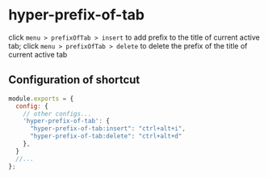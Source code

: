 # hyper-prefix-of-tab

click `menu > prefixOfTab > insert` to add prefix to the title of current active tab;
click `menu > prefixOfTab > delete` to delete the prefix of the title of current active tab

## Configuration of shortcut

```js
module.exports = {
  config: {
    // other configs...
    'hyper-prefix-of-tab': {
      "hyper-prefix-of-tab:insert": "ctrl+alt+i",
      "hyper-prefix-of-tab:delete": "ctrl+alt+d"
    },
  }
  //...
};
```
